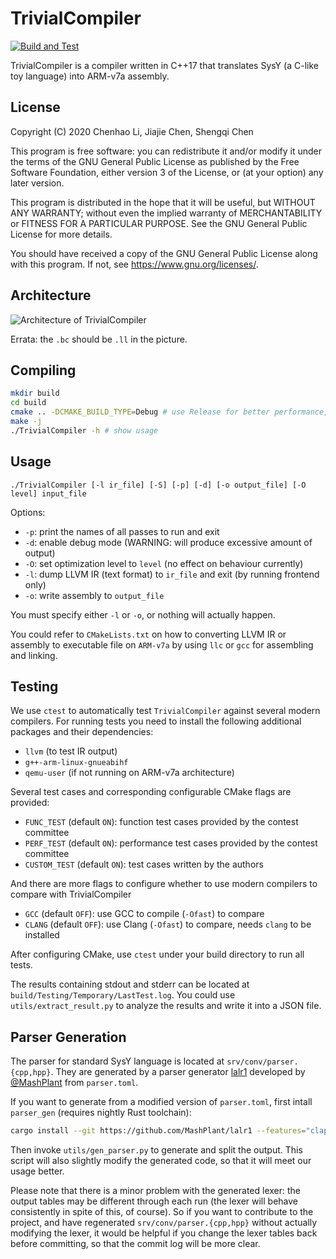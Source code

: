 # TrivialCompiler

[![Build and Test](https://github.com/TrivialCompiler/TrivialCompiler/workflows/Build%20and%20Test/badge.svg)](https://github.com/TrivialCompiler/TrivialCompiler)

TrivialCompiler is a compiler written in C++17 that translates SysY (a C-like toy language) into ARM-v7a assembly. 

## License

Copyright (C) 2020 Chenhao Li, Jiajie Chen, Shengqi Chen

This program is free software: you can redistribute it and/or modify
it under the terms of the GNU General Public License as published by
the Free Software Foundation, either version 3 of the License, or
(at your option) any later version.

This program is distributed in the hope that it will be useful,
but WITHOUT ANY WARRANTY; without even the implied warranty of
MERCHANTABILITY or FITNESS FOR A PARTICULAR PURPOSE.  See the
GNU General Public License for more details.

You should have received a copy of the GNU General Public License
along with this program.  If not, see <https://www.gnu.org/licenses/>.

## Architecture

![Architecture of TrivialCompiler](architecture.png)

Errata: the `.bc` should be `.ll` in the picture.

## Compiling

```bash
mkdir build
cd build
cmake .. -DCMAKE_BUILD_TYPE=Debug # use Release for better performance, Debug for enabling ASan
make -j
./TrivialCompiler -h # show usage
```

## Usage

```
./TrivialCompiler [-l ir_file] [-S] [-p] [-d] [-o output_file] [-O level] input_file
```

Options:

* `-p`: print the names of all passes to run and exit
* `-d`: enable debug mode (WARNING: will produce excessive amount of output)
* `-O`: set optimization level to `level` (no effect on behaviour currently)
* `-l`: dump LLVM IR (text format) to `ir_file` and exit (by running frontend only)
* `-o`: write assembly to `output_file`

You must specify either `-l` or `-o`, or nothing will actually happen.

You could refer to `CMakeLists.txt` on how to converting LLVM IR or assembly to executable file on `ARM-v7a` by using `llc` or `gcc` for assembling and linking.

## Testing

We use `ctest` to automatically test `TrivialCompiler` against several modern compilers. For running tests you need to install the following additional packages and their dependencies:

* `llvm` (to test IR output)
* `g++-arm-linux-gnueabihf`
* `qemu-user` (if not running on ARM-v7a architecture)

Several test cases and corresponding configurable CMake flags are provided:

* `FUNC_TEST` (default `ON`): function test cases provided by the contest committee
* `PERF_TEST` (default `ON`): performance test cases provided by the contest committee
* `CUSTOM_TEST` (default `ON`): test cases written by the authors

And there are more flags to configure whether to use modern compilers to compare with TrivialCompiler

* `GCC` (default `OFF`): use GCC to compile (`-Ofast`) to compare
* `CLANG` (default `OFF`): use Clang (`-Ofast`) to compare, needs `clang` to be installed

After configuring CMake, use `ctest` under your build directory to run all tests.

The results containing stdout and stderr can be located at `build/Testing/Temporary/LastTest.log`. You could use `utils/extract_result.py` to analyze the results and write it into a JSON file.

## Parser Generation

The parser for standard SysY language is located at `srv/conv/parser.{cpp,hpp}`. They are generated by a parser generator [lalr1](https://github.com/MashPlant/lalr1) developed by [@MashPlant](https://github.com/MashPlant/) from `parser.toml`.

If you want to generate from a modified version of `parser.toml`, first intall `parser_gen` (requires nightly Rust toolchain):

```bash
cargo install --git https://github.com/MashPlant/lalr1 --features="clap toml"
```

Then invoke `utils/gen_parser.py` to generate and split the output. This script will also slightly modify the generated code, so that it will meet our usage better.

Please note that there is a minor problem with the generated lexer: the output tables may be different through each run (the lexer will behave consistently in spite of this, of course). So if you want to contribute to the project, and have regenerated `srv/conv/parser.{cpp,hpp}` without actually modifying the lexer, it would be helpful if you change the lexer tables back before committing, so that the commit log will be more clear.
